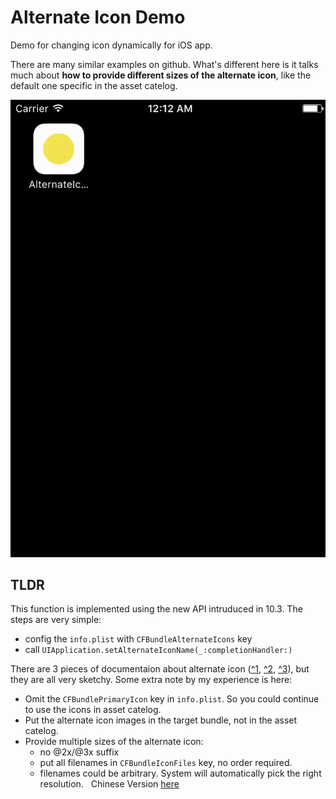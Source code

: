 # Alternate Icon Demo

Demo for changing icon dynamically for iOS app.

There are many similar examples on github. What's different here is it talks much about **how to provide different sizes of the alternate icon**, like the default one specific in the asset catelog.

<p align="center"><img src="/animation.gif" width="512"></p>

## TLDR

This function is implemented using the new API intruduced in 10.3. The steps are very simple:

 - config the `info.plist` with `CFBundleAlternateIcons` key 
 - call `UIApplication.setAlternateIconName(_:completionHandler:)`

There are 3 pieces of documentaion about alternate icon ([^1](https://developer.apple.com/documentation/uikit/uiapplication/2806818-setalternateiconname), [^2](https://developer.apple.com/library/content/documentation/General/Reference/InfoPlistKeyReference/Introduction/Introduction.html#//apple_ref/doc/uid/TP40009247), [^3](https://developer.apple.com/ios/human-interface-guidelines/graphics/app-icon/)), but they are all very sketchy. Some extra note by my experience is here:

- Omit the `CFBundlePrimaryIcon` key in `info.plist`. So you could continue to use the icons in asset catelog.
- Put the alternate icon images in the target bundle, not in the asset catelog.
- Provide multiple sizes of the alternate icon:
  - no @2x/@3x suffix
  - put all filenames in `CFBundleIconFiles` key, no order required.
  - filenames could be arbitrary. System will automatically pick the right resolution.
  
Chinese Version [here](https://zhuanlan.zhihu.com/p/27469113)
